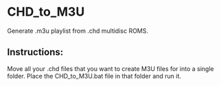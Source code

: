 # CHD_to_M3U
Generate .m3u playlist from .chd multidisc ROMS.

## Instructions:

Move all your .chd files that you want to create M3U files for into a single folder.
Place the CHD_to_M3U.bat file in that folder and run it.
